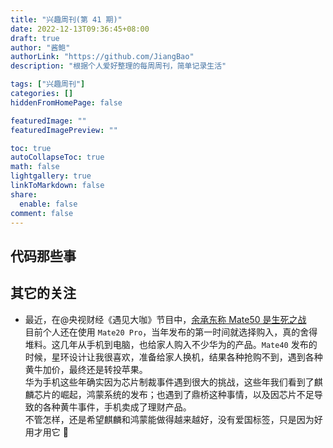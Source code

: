 ```yaml
---
title: "兴趣周刊(第 41 期)"
date: 2022-12-13T09:36:45+08:00
draft: true
author: "酱鲍"
authorLink: "https://github.com/JiangBao"
description: "根据个人爱好整理的每周周刊，简单记录生活"

tags: ["兴趣周刊"]
categories: []
hiddenFromHomePage: false

featuredImage: ""
featuredImagePreview: ""

toc: true
autoCollapseToc: true
math: false
lightgallery: true
linkToMarkdown: false
share:
  enable: false
comment: false
---
```


<!--more-->

## 代码那些事

## 其它的关注
* 最近，在@央视财经《遇见大咖》节目中，[余承东称 Mate50 是生死之战](https://www.zhihu.com/question/571861331)  
目前个人还在使用 `Mate20 Pro`，当年发布的第一时间就选择购入，真的舍得堆料。这几年从手机到电脑，也给家人购入不少华为的产品。`Mate40` 发布的时候，星环设计让我很喜欢，准备给家人换机，结果各种抢购不到，遇到各种黄牛加价，最终还是转投苹果。  
华为手机这些年确实因为芯片制裁事件遇到很大的挑战，这些年我们看到了麒麟芯片的崛起，鸿蒙系统的发布；也遇到了鼎桥这种事情，以及因芯片不足导致的各种黄牛事件，手机卖成了理财产品。  
不管怎样，还是希望麒麟和鸿蒙能做得越来越好，没有爱国标签，只是因为好用才用它 💪
